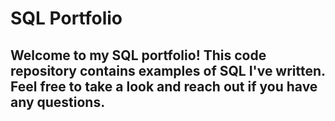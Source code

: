 # SQL Portfolio

## Welcome to my SQL portfolio! This code repository contains examples of SQL I've written. Feel free to take a look and reach out if you have any questions.

